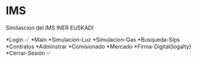 # IMS
Similascion del IMS INER EUSKADI

  *Login ✅ 
  *Main
  *Simulacion-Luz
  *Simulacion-Gas
  *Busqueda-Sips
  *Contratos
  *Adminstrar
  *Comisionado
  *Mercado
  *Firma-Digital(logalty)
  *Cerrar-Sesión ✅
